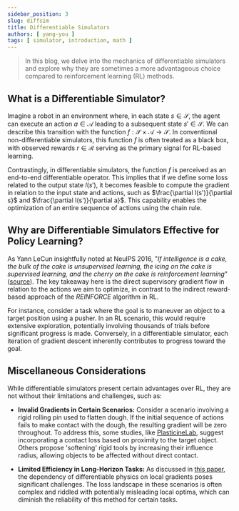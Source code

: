 ```yaml
---
sidebar_position: 3
slug: diffsim
title: Differentiable Simulators
authors: [ yang-you ]
tags: [ simulator, introduction, math ]
---
```


> In this blog, we delve into the mechanics of differentiable simulators and explore why they are sometimes a more advantageous choice compared to reinforcement learning (RL) methods.

## What is a Differentiable Simulator?
Imagine a robot in an environment where, in each state $s \in \mathcal{S}$, the agent can execute an action $a \in \mathcal{A}$ leading to a subsequent state $s' \in \mathcal{S}$. We can describe this transition with the function $f: \mathcal{S} \times \mathcal{A} \to \mathcal{S}$. In conventional non-differentiable simulators, this function $f$ is often treated as a black box, with observed rewards $r \in \mathcal{R}$ serving as the primary signal for RL-based learning.

Contrastingly, in differentiable simulators, the function $f$ is perceived as an end-to-end differentiable operator. This implies that if we define some loss related to the output state $l(s')$, it becomes feasible to compute the gradient in relation to the input state and actions, such as $\frac{\partial l(s')}{\partial s}$ and $\frac{\partial l(s')}{\partial a}$. This capability enables the optimization of an entire sequence of actions using the chain rule.


## Why are Differentiable Simulators Effective for Policy Learning?
As Yann LeCun insightfully noted at NeuIPS 2016, "*If intelligence is a cake, the bulk of the cake is unsupervised learning, the icing on the cake is supervised learning, and the cherry on the cake is reinforcement learning*" ([source](https://www.youtube.com/watch?v=Ount2Y4qxQo)). The key takeaway here is the direct supervisory gradient flow in relation to the actions we aim to optimize, in contrast to the indirect reward-based approach of the *REINFORCE* algorithm in RL.

For instance, consider a task where the goal is to maneuver an object to a target position using a pusher. In an RL scenario, this would require extensive exploration, potentially involving thousands of trials before significant progress is made. Conversely, in a differentiable simulator, each iteration of gradient descent inherently contributes to progress toward the goal.

## Miscellaneous Considerations
While differentiable simulators present certain advantages over RL, they are not without their limitations and challenges, such as:

- **Invalid Gradients in Certain Scenarios:** Consider a scenario involving a rigid rolling pin used to flatten dough. If the initial sequence of actions fails to make contact with the dough, the resulting gradient will be zero throughout. To address this, some studies, like [PlasticineLab](https://openreview.net/pdf?id=xCcdBRQEDW), suggest incorporating a contact loss based on proximity to the target object. Others propose 'softening' rigid tools by increasing their influence radius, allowing objects to be affected without direct contact.

- **Limited Efficiency in Long-Horizon Tasks:** As discussed in [this paper](https://arxiv.org/pdf/2207.00167.pdf), the dependency of differentiable physics on local gradients poses significant challenges. The loss landscape in these scenarios is often complex and riddled with potentially misleading local optima, which can diminish the reliability of this method for certain tasks.